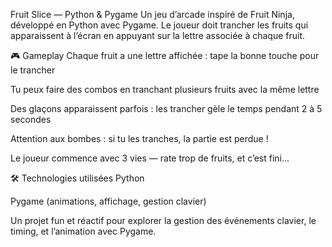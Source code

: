 Fruit Slice — Python & Pygame
Un jeu d’arcade inspiré de Fruit Ninja, développé en Python avec Pygame.
Le joueur doit trancher les fruits qui apparaissent à l’écran en appuyant sur la lettre associée à chaque fruit.

🎮 Gameplay
Chaque fruit a une lettre affichée : tape la bonne touche pour le trancher

Tu peux faire des combos en tranchant plusieurs fruits avec la même lettre

Des glaçons apparaissent parfois : les trancher gèle le temps pendant 2 à 5 secondes

Attention aux bombes : si tu les tranches, la partie est perdue !

Le joueur commence avec 3 vies — rate trop de fruits, et c’est fini...

🛠️ Technologies utilisées
Python

Pygame (animations, affichage, gestion clavier)

Un projet fun et réactif pour explorer la gestion des événements clavier, le timing, et l’animation avec Pygame.

